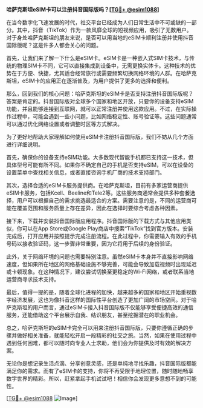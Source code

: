 **哈萨克斯坦eSIM卡可以注册抖音国际版吗？[[TG💪+ @esim1088](https://t.me/s/esim1088)]**

在当今数字化飞速发展的时代，社交平台已经成为人们日常生活中不可或缺的一部分。其中，抖音（TikTok）作为一款风靡全球的短视频应用，吸引了无数用户。对于身处哈萨克斯坦的朋友来说，是否可以用当地的eSIM卡顺利注册并使用抖音国际版呢？这是许多人都会关心的问题。

首先，让我们来了解一下什么是eSIM卡。eSIM卡是一种嵌入式SIM卡技术，与传统的物理SIM卡不同，它可以直接集成到设备中，无需更换实体卡。这种技术的优势在于方便、快捷，尤其适合经常旅行或需要频繁切换网络环境的人群。在哈萨克斯坦，eSIM卡的应用正在逐渐普及，为用户提供了更多的选择和便利。

那么，回到我们的核心问题：哈萨克斯坦的eSIM卡是否支持注册抖音国际版呢？答案是肯定的。抖音国际版对全球多个国家和地区开放，只要你的设备支持eSIM功能，并且能够连接到互联网，就可以正常注册并使用这款应用。不过，在实际操作过程中，可能会遇到一些小问题，比如网络稳定性、账号验证等。这些问题通常可以通过优化网络设置或者调整时区等方式解决。

为了更好地帮助大家理解如何使用eSIM卡注册抖音国际版，我们不妨从几个方面进行详细说明。

首先，确保你的设备支持eSIM功能。大多数现代智能手机都已支持这一技术，但具体型号可能有所不同。如果你不确定自己的手机是否支持eSIM，可以在设备的设置菜单中查找相关信息，或者直接咨询手机厂商的技术支持部门。

其次，选择合适的eSIM卡服务提供商。在哈萨克斯坦，目前有多家运营商提供eSIM卡服务，包括Kcell、Beeline和Tele2等。这些服务商通常会提供多种套餐选择，用户可以根据自己的需求挑选最适合的方案。需要注意的是，不同的运营商可能在覆盖范围和服务质量上存在差异，因此在选择时要综合考虑各种因素。

接下来，下载并安装抖音国际版应用程序。抖音国际版的下载方式与其他应用类似，你可以在App Store或Google Play商店中搜索“TikTok”找到官方版本。安装完成后，打开应用并按照提示完成注册流程。在此过程中，你需要输入有效的手机号码以接收验证码，这一步骤非常重要，因为它将用于后续的身份验证。

此外，关于网络环境的问题也需要特别注意。虽然eSIM卡本身并不直接影响网络速度，但如果所在地区的网络基础设施不够完善，可能会导致加载视频时出现延迟或卡顿现象。在这种情况下，建议尝试切换至更稳定的Wi-Fi网络，或者联系当地运营商寻求技术支持。

最后，值得一提的是，随着全球化进程的加快，越来越多的国家和地区开始重视数字经济发展，这也为像抖音这样的国际性平台创造了更加广阔的市场空间。对于哈萨克斯坦的用户而言，通过eSIM卡接入抖音国际版不仅能够享受便捷高效的通信服务，还能借助这个平台展示自我、结识朋友，甚至挖掘潜在的职业机会。

总之，哈萨克斯坦的eSIM卡完全可以用来注册抖音国际版，只要你遵循正确的步骤并做好相关准备，就能轻松开启一段精彩的社交之旅。当然，如果在使用过程中遇到任何困难，都可以随时向专业人士求助，他们会为你提供及时有效的解决方案。

无论你是想记录生活点滴、分享创意灵感，还是单纯地寻找乐趣，抖音国际版都能满足你的需求。而有了eSIM卡的支持，你将不再受限于地理位置，随时随地畅享数字世界的精彩。所以，赶紧拿起手机试试吧！相信你会发现更多意想不到的可能性。

[[TG💪+ @esim1088](https://t.me/s/esim1088) ![Image](https://i.postimg.cc/4NQfJmqS/Snipaste-2025-05-13-00-14-12.png)]